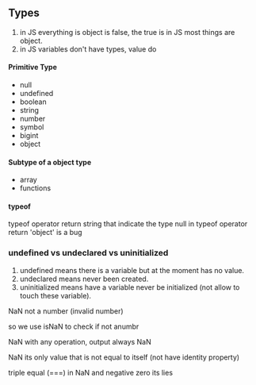 ## Types
1. in JS everything is object is false, the true is in JS most things are object.
2. in JS variables don't have types, value do 
#### Primitive Type
- null
- undefined
- boolean
- string
- number
- symbol
- bigint
- object
#### Subtype of a object type
- array
- functions
  
#### typeof  
typeof operator return string that indicate the type 
null in typeof operator return 'object' is a bug 

### undefined vs undeclared vs uninitialized
1. undefined means there is a variable but at the moment  has no value.
2. undeclared means never been created.
3. uninitialized means have a variable never be initialized (not allow to touch these variable).
   
NaN not a number (invalid number)

so we use isNaN to check if not anumbr 

NaN with any operation, output always NaN

NaN its only value that is not equal to itself (not have identity property)

triple equal (===) in NaN and negative zero its lies
